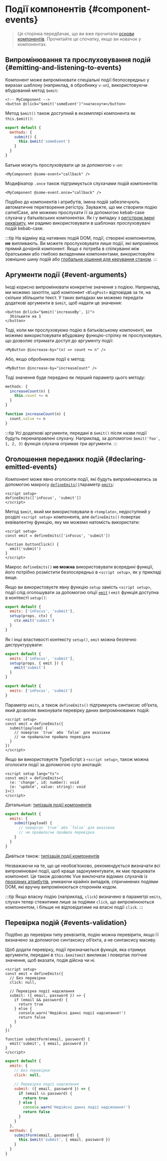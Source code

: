 <script setup>
import { onMounted } from 'vue'

if (typeof window !== 'undefined') {
  const hash = window.location.hash

  // Документація для v-model раніше була частиною цієї сторінки. Переспрямування застарілих посилань.
  if ([
    '#usage-with-v-model',
    '#v-model-arguments',
    '#multiple-v-model-bindings',
    '#handling-v-model-modifiers'
  ].includes(hash)) {
    onMounted(() => {
      window.location = './v-model.html' + hash
    })
  }
}
</script>
# Події компонентів {#component-events}

> Ця сторінка передбачає, що ви вже прочитали [основи компонентів](/guide/essentials/component-basics). Прочитайте це спочатку, якщо ви новачок у компонентах.

<div class="options-api">
  <VueSchoolLink href="https://vueschool.io/lessons/defining-custom-events-emits" title="Безкоштовний урок Vue.js про визначення спеціальних подій"/>
</div>

## Випромінювання та прослуховування подій {#emitting-and-listening-to-events}

Компонент може випромінювати спеціальні події безпосередньо у виразах шаблону (наприклад, в обробнику `v-on`), використовуючи вбудований метод `$emit`:

```vue-html
<!-- MyComponent -->
<button @click="$emit('someEvent')">натиснути</button>
```

<div class="options-api">

Метод `$emit()` також доступний в екземплярі компонента як `this.$emit()`:

```js
export default {
  methods: {
    submit() {
      this.$emit('someEvent')
    }
  }
}
```

</div>

Батьки можуть прослуховувати це за допомогою `v-on`:

```vue-html
<MyComponent @some-event="callback" />
```

Модифікатор `.once` також підтримується слухачами подій компонентів:

```vue-html
<MyComponent @some-event.once="callback" />
```

Подібно до компонентів і атрибутів, імена подій забезпечують автоматичне перетворення регістру. Зауважте, що ми створили подію camelCase, але можемо прослухати її за допомогою kebab-case слухача у батьківських компонентах. Як і у випадку з [регістром імені реквізиту](/guide/components/props#prop-name-casing), ми радимо використовувати в шаблонах прослуховувачі подій kebab-case.

:::tip
На відміну від нативних подій DOM, події, створені компонентом, **не** випливають. Ви можете прослуховувати лише події, які випромінює прямий дочірній компонент. Якщо є потреба в спілкуванні між братськими або глибоко вкладеними компонентами, використовуйте зовнішню шину подій або [глобальне рішення для керування станом](/guide/scaling-up/state-management).
:::

## Аргументи події {#event-arguments}

Іноді корисно випромінювати конкретне значення з подією. Наприклад, ми можемо захотіти, щоб компонент `<BlogPost>` відповідав за те, на скільки збільшити текст. У таких випадках ми можемо передати додаткові аргументи в `$emit`, щоб надати це значення:

```vue-html
<button @click="$emit('increaseBy', 1)">
  Збільшити на 1
</button>
```

Тоді, коли ми прослуховуємо подію в батьківському компоненті, ми можемо використовувати вбудовану функцію-стрілку як прослуховувач, що дозволяє отримати доступ до аргументу події:

```vue-html
<MyButton @increase-by="(n) => count += n" />
```

Або, якщо обробником події є метод:

```vue-html
<MyButton @increase-by="increaseCount" />
```

Тоді значення буде передано як перший параметр цього методу:

<div class="options-api">

```js
methods: {
  increaseCount(n) {
    this.count += n
  }
}
```

</div>
<div class="composition-api">

```js
function increaseCount(n) {
  count.value += n
}
```

</div>

:::tip
Усі додаткові аргументи, передані в `$emit()` після назви події будуть перенаправлені слухачу. Наприклад, за допомогою `$emit('foo', 1, 2, 3)` функція слухача отримає три аргументи.
:::

## Оголошення переданих подій {#declaring-emitted-events}

Компонент може явно оголосити події, які будуть випромінюватись за допомогою макросу <span class="composition-api">[`defineEmits()`](/api/sfc-script-setup#defineprops-defineemits)</span><span class="options-api">параметр [`emits`](/api/options-state#emits)</span>:

<div class="composition-api">

```vue
<script setup>
defineEmits(['inFocus', 'submit'])
</script>
```

Метод `$emit`, який ми використовували в `<template>`, недоступний у розділі `<script setup>` компонента, але `defineEmits()` повертає еквівалентну функцію, яку ми можемо натомість використати:

```vue
<script setup>
const emit = defineEmits(['inFocus', 'submit'])

function buttonClick() {
  emit('submit')
}
</script>
```

Макрос `defineEmits()` **не можна** використовувати всередині функції, його потрібно розмістити безпосередньо в `<script setup>`, як у прикладі вище.

Якщо ви використовуєте явну функцію `setup` замість `<script setup>`, події слід оголошувати за допомогою опції [`emit`](/api/options-state#emits) і `emit` функція доступна в контексті `setup()`:

```js
export default {
  emits: ['inFocus', 'submit'],
  setup(props, ctx) {
    ctx.emit('submit')
  }
}
```

Як і інші властивості контексту `setup()`, `emit` можна безпечно деструктурувати:

```js
export default {
  emits: ['inFocus', 'submit'],
  setup(props, { emit }) {
    emit('submit')
  }
}
```

</div>
<div class="options-api">

```js
export default {
  emits: ['inFocus', 'submit']
}
```

</div>

Параметр `emits`, а також `defineEmits()` підтримують синтаксис об’єкта, який дозволяє виконувати перевірку даних випромінюваних подій:

<div class="composition-api">

```vue
<script setup>
const emit = defineEmits({
  submit(payload) {
    // повертає `true` або `false` для вказівки
    // чи пройшла/не пройшла перевірка
  }
})
</script>
```

Якщо ви використовуєте TypeScript з `<script setup>`, також можна оголосити події за допомогою суто анотацій:

```vue
<script setup lang="ts">
const emit = defineEmits<{
  (e: 'change', id: number): void
  (e: 'update', value: string): void
}>()
</script>
```

Детальніше: [типізація події компонентів](/guide/typescript/composition-api#typing-component-emits) <sup class="vt-badge ts" />

</div>
<div class="options-api">

```js
export default {
  emits: {
    submit(payload) {
      // повертає `true` або `false` для вказівки
      // чи пройшла/не пройшла перевірка
    }
  }
}
```

Дивіться також: [типізація події компонентів](/guide/typescript/options-api#typing-component-emits) <sup class="vt-badge ts" />

</div>

Незважаючи на те, що це необов’язково, рекомендується визначати всі випромінювані події, щоб краще задокументувати, як має працювати компонент. Це також дозволяє Vue виключати відомих слухачів із [прохідних атрибутів](/guide/components/attrs#v-on-listener-inheritance), уникаючи крайніх випадків, спричинених подіями DOM, які вручну випромінюються стороннім кодом.

:::tip
Якщо власну подію (наприклад, `click`) визначено в параметрі `emits`, слухач тепер стежитиме лише за подіями `click`, що випромінюються компонентом, і більше не відповідатиме на власні події `click`.
:::

## Перевірка подій {#events-validation}

Подібно до перевірки типу реквізитів, подію можна перевірити, якщо її визначено за допомогою синтаксису об’єкта, а не синтаксису масиву.

Щоб додати перевірку, події призначається функція, яка отримує аргументи, передані в <span class="options-api">`this.$emit`</span><span class="composition-api">`emit` </span> викликає і повертає логічне значення, щоб вказати, подія дійсна чи ні.

<div class="composition-api">

```vue
<script setup>
const emit = defineEmits({
  // Без перевірки
  click: null,

  // Перевірка події надсилання
  submit: ({ email, password }) => {
    if (email && password) {
      return true
    } else {
      console.warn('Недійсні данні події надсилання!')
      return false
    }
  }
})

function submitForm(email, password) {
  emit('submit', { email, password })
}
</script>
```

</div>
<div class="options-api">

```js
export default {
  emits: {
    // Без перевірки
    click: null,

    // Перевірка події надсилання
    submit: ({ email, password }) => {
      if (email && password) {
        return true
      } else {
        console.warn('Недійсні данні події надсилання!')
        return false
      }
    }
  },
  methods: {
    submitForm(email, password) {
      this.$emit('submit', { email, password })
    }
  }
}
```

</div>
